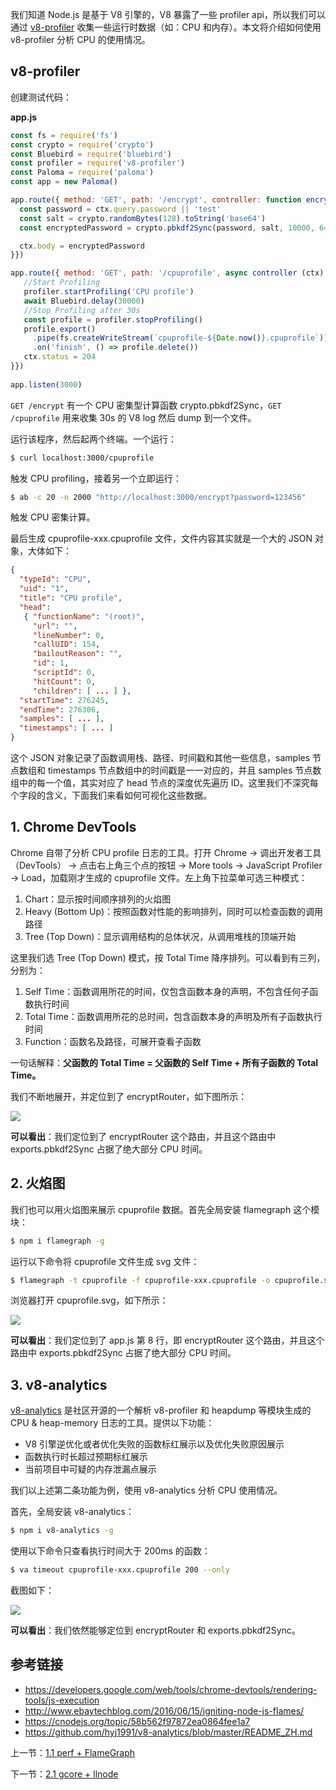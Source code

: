 我们知道 Node.js 是基于 V8 引擎的，V8 暴露了一些 profiler api，所以我们可以通过 [v8-profiler](https://github.com/node-inspector/v8-profiler) 收集一些运行时数据（如：CPU 和内存）。本文将介绍如何使用 v8-profiler 分析 CPU 的使用情况。

## v8-profiler

创建测试代码：

**app.js**

```js
const fs = require('fs')
const crypto = require('crypto')
const Bluebird = require('bluebird')
const profiler = require('v8-profiler')
const Paloma = require('paloma')
const app = new Paloma()

app.route({ method: 'GET', path: '/encrypt', controller: function encryptRouter (ctx) {
  const password = ctx.query.password || 'test'
  const salt = crypto.randomBytes(128).toString('base64')
  const encryptedPassword = crypto.pbkdf2Sync(password, salt, 10000, 64, 'sha512').toString('hex')

  ctx.body = encryptedPassword
}})

app.route({ method: 'GET', path: '/cpuprofile', async controller (ctx) {
   //Start Profiling
   profiler.startProfiling('CPU profile')
   await Bluebird.delay(30000)
   //Stop Profiling after 30s
   const profile = profiler.stopProfiling()
   profile.export()
     .pipe(fs.createWriteStream(`cpuprofile-${Date.now()}.cpuprofile`))
     .on('finish', () => profile.delete())
   ctx.status = 204
}})
 
app.listen(3000)
```

`GET /encrypt` 有一个 CPU 密集型计算函数 crypto.pbkdf2Sync，`GET /cpuprofile` 用来收集 30s 的 V8 log 然后 dump 到一个文件。

运行该程序，然后起两个终端。一个运行：

```sh
$ curl localhost:3000/cpuprofile
```

触发 CPU profiling，接着另一个立即运行：

```sh
$ ab -c 20 -n 2000 "http://localhost:3000/encrypt?password=123456"
```

触发 CPU 密集计算。

最后生成 cpuprofile-xxx.cpuprofile 文件，文件内容其实就是一个大的 JSON 对象，大体如下：

```json
{
  "typeId": "CPU",
  "uid": "1",
  "title": "CPU profile",
  "head":
   { "functionName": "(root)",
     "url": "",
     "lineNumber": 0,
     "callUID": 154,
     "bailoutReason": "",
     "id": 1,
     "scriptId": 0,
     "hitCount": 0,
     "children": [ ... ] },
  "startTime": 276245,
  "endTime": 276306,
  "samples": [ ... ],
  "timestamps": [ ... ]
}
```

这个 JSON 对象记录了函数调用栈、路径、时间戳和其他一些信息，samples 节点数组和 timestamps 节点数组中的时间戳是一一对应的，并且 samples 节点数组中的每一个值，其实对应了 head 节点的深度优先遍历 ID。这里我们不深究每个字段的含义，下面我们来看如何可视化这些数据。

## 1. Chrome DevTools

Chrome 自带了分析 CPU profile 日志的工具。打开 Chrome -> 调出开发者工具（DevTools） -> 点击右上角三个点的按钮 -> More tools -> JavaScript Profiler -> Load，加载刚才生成的 cpuprofile 文件。左上角下拉菜单可选三种模式：

1. Chart：显示按时间顺序排列的火焰图
2. Heavy (Bottom Up)：按照函数对性能的影响排列，同时可以检查函数的调用路径
3. Tree (Top Down)：显示调用结构的总体状况，从调用堆栈的顶端开始

这里我们选 Tree (Top Down) 模式，按 Total Time 降序排列。可以看到有三列，分别为：

1. Self Time：函数调用所花的时间，仅包含函数本身的声明，不包含任何子函数执行时间
2. Total Time：函数调用所花的总时间，包含函数本身的声明及所有子函数执行时间
3. Function：函数名及路径，可展开查看子函数

一句话解释：**父函数的 Total Time = 父函数的 Self Time + 所有子函数的 Total Time。**

我们不断地展开，并定位到了 encryptRouter，如下图所示：

![](./assets/1.2.1.png)

**可以看出**：我们定位到了 encryptRouter 这个路由，并且这个路由中 exports.pbkdf2Sync 占据了绝大部分 CPU 时间。

## 2. 火焰图

我们也可以用火焰图来展示 cpuprofile 数据。首先全局安装 flamegraph 这个模块：

```sh
$ npm i flamegraph -g
```

运行以下命令将 cpuprofile 文件生成 svg 文件：

```sh
$ flamegraph -t cpuprofile -f cpuprofile-xxx.cpuprofile -o cpuprofile.svg
```

浏览器打开 cpuprofile.svg，如下所示：

![](./assets/1.2.2.png)

**可以看出**：我们定位到了 app.js 第 8 行，即 encryptRouter 这个路由，并且这个路由中 exports.pbkdf2Sync 占据了绝大部分 CPU 时间。

## 3. v8-analytics

[v8-analytics](https://github.com/hyj1991/v8-analytics) 是社区开源的一个解析 v8-profiler 和 heapdump 等模块生成的 CPU & heap-memory 日志的工具。提供以下功能：

- V8 引擎逆优化或者优化失败的函数标红展示以及优化失败原因展示
- 函数执行时长超过预期标红展示
- 当前项目中可疑的内存泄漏点展示

我们以上述第二条功能为例，使用 v8-analytics 分析 CPU 使用情况。

首先，全局安装 v8-analytics：

```sh
$ npm i v8-analytics -g
```

使用以下命令只查看执行时间大于 200ms 的函数：

```sh
$ va timeout cpuprofile-xxx.cpuprofile 200 --only
```

截图如下：

![](./assets/1.2.3.png)

**可以看出**：我们依然能够定位到 encryptRouter 和 exports.pbkdf2Sync。

## 参考链接

- https://developers.google.com/web/tools/chrome-devtools/rendering-tools/js-execution
- http://www.ebaytechblog.com/2016/06/15/igniting-node-js-flames/
- https://cnodejs.org/topic/58b562f97872ea0864fee1a7
- https://github.com/hyj1991/v8-analytics/blob/master/README_ZH.md

上一节：[1.1 perf + FlameGraph](https://github.com/nswbmw/node-in-debugging/blob/master/1.1%20perf%20%2B%20FlameGraph.md)

下一节：[2.1 gcore + llnode](https://github.com/nswbmw/node-in-debugging/blob/master/2.1%20gcore%20%2B%20llnode.md)
